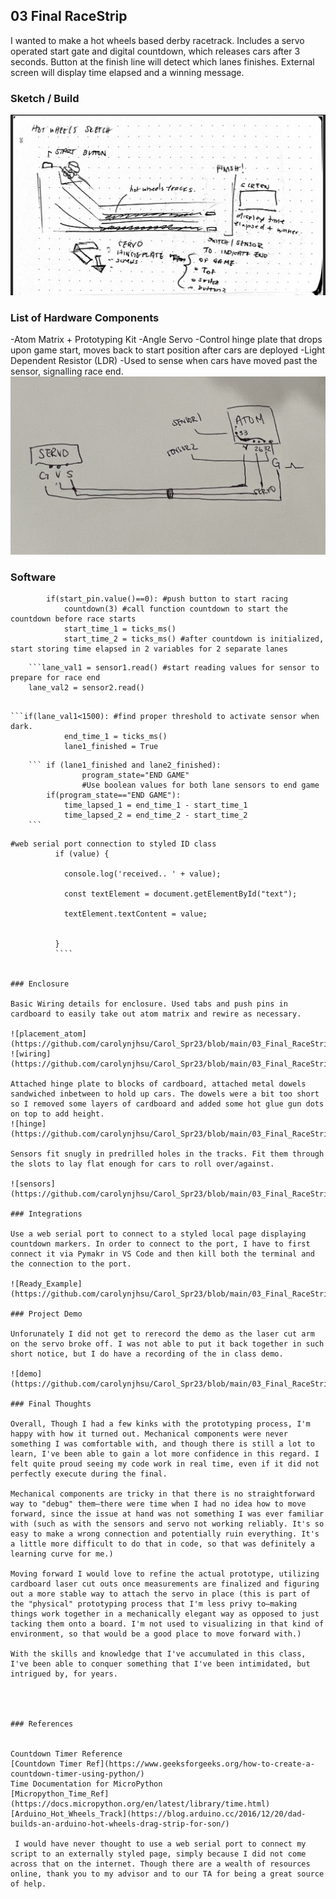 ## 03 Final RaceStrip

I wanted to make a hot wheels based derby racetrack. Includes a servo operated start gate and digital countdown, which releases cars after 3 seconds. Button at the finish line will detect which lanes finishes. External screen will display time elapsed and a winning message. 



### Sketch / Build
![sketch](https://github.com/carolynjhsu/Carol_Spr23/blob/main/03_Final_RaceStrip/Photos/Sketch.png)


### List of Hardware Components

-Atom Matrix + Prototyping Kit
-Angle Servo 
    -Control hinge plate that drops upon game start, moves back to start position after cars are deployed
-Light Dependent Resistor (LDR)
    -Used to sense when cars have moved past the sensor, signalling race end. 
![schematic](https://github.com/carolynjhsu/Carol_Spr23/blob/main/03_Final_RaceStrip/Photos/schematic.jpg)



### Software

```if(program_state=="start"): 
        if(start_pin.value()==0): #push button to start racing 
            countdown(3) #call function countdown to start the countdown before race starts
            start_time_1 = ticks_ms()
            start_time_2 = ticks_ms() #after countdown is initialized, start storing time elapsed in 2 variables for 2 separate lanes
```


        ```lane_val1 = sensor1.read() #start reading values for sensor to prepare for race end
        lane_val2 = sensor2.read()
```

```if(lane_val1<1500): #find proper threshold to activate sensor when dark. 
            end_time_1 = ticks_ms()
            lane1_finished = True
```

        ``` if (lane1_finished and lane2_finished):
                    program_state="END GAME" 
                    #Use boolean values for both lane sensors to end game
            if(program_state=="END GAME"):
                time_lapsed_1 = end_time_1 - start_time_1
                time_lapsed_2 = end_time_2 - start_time_2
        ```
````
#web serial port connection to styled ID class
          if (value) {

            console.log('received.. ' + value);

            const textElement = document.getElementById("text");

            textElement.textContent = value;


          }
          ````
                

### Enclosure

Basic Wiring details for enclosure. Used tabs and push pins in cardboard to easily take out atom matrix and rewire as necessary. 

![placement_atom](https://github.com/carolynjhsu/Carol_Spr23/blob/main/03_Final_RaceStrip/Photos/placement.jpg)
![wiring](https://github.com/carolynjhsu/Carol_Spr23/blob/main/03_Final_RaceStrip/Photos/wires.jpg)

Attached hinge plate to blocks of cardboard, attached metal dowels sandwiched inbetween to hold up cars. The dowels were a bit too short so I removed some layers of cardboard and added some hot glue gun dots on top to add height. 
![hinge](https://github.com/carolynjhsu/Carol_Spr23/blob/main/03_Final_RaceStrip/Photos/hinge.jpg)

Sensors fit snugly in predrilled holes in the tracks. Fit them through the slots to lay flat enough for cars to roll over/against. 

![sensors](https://github.com/carolynjhsu/Carol_Spr23/blob/main/03_Final_RaceStrip/Photos/sensors.jpeg)

### Integrations

Use a web serial port to connect to a styled local page displaying countdown markers. In order to connect to the port, I have to first connect it via Pymakr in VS Code and then kill both the terminal and the connection to the port.

![Ready_Example](https://github.com/carolynjhsu/Carol_Spr23/blob/main/03_Final_RaceStrip/Photos/Ready.png)

### Project Demo

Unforunately I did not get to rerecord the demo as the laser cut arm on the servo broke off. I was not able to put it back together in such short notice, but I do have a recording of the in class demo. 

![demo](https://github.com/carolynjhsu/Carol_Spr23/blob/main/03_Final_RaceStrip/Photos/prototype_simulation.MOV)

### Final Thoughts

Overall, Though I had a few kinks with the prototyping process, I'm happy with how it turned out. Mechanical components were never something I was comfortable with, and though there is still a lot to learn, I've been able to gain a lot more confidence in this regard. I felt quite proud seeing my code work in real time, even if it did not perfectly execute during the final. 

Mechanical components are tricky in that there is no straightforward way to "debug" them–there were time when I had no idea how to move forward, since the issue at hand was not something I was ever familiar with (such as with the sensors and servo not working reliably. It's so easy to make a wrong connection and potentially ruin everything. It's a little more difficult to do that in code, so that was definitely a learning curve for me.)

Moving forward I would love to refine the actual prototype, utilizing cardboard laser cut outs once measurements are finalized and figuring out a more stable way to attach the servo in place (this is part of the "physical" prototyping process that I'm less privy to–making things work together in a mechanically elegant way as opposed to just tacking them onto a board. I'm not used to visualizing in that kind of environment, so that would be a good place to move forward with.)

With the skills and knowledge that I've accumulated in this class, I've been able to conquer something that I've been intimidated, but intrigued by, for years. 




### References
 

Countdown Timer Reference
[Countdown Timer Ref](https://www.geeksforgeeks.org/how-to-create-a-countdown-timer-using-python/)
Time Documentation for MicroPython
[Micropython_Time_Ref](https://docs.micropython.org/en/latest/library/time.html)
[Arduino_Hot_Wheels_Track](https://blog.arduino.cc/2016/12/20/dad-builds-an-arduino-hot-wheels-drag-strip-for-son/)

 I would have never thought to use a web serial port to connect my script to an externally styled page, simply because I did not come across that on the internet. Though there are a wealth of resources online, thank you to my advisor and to our TA for being a great source of help. 